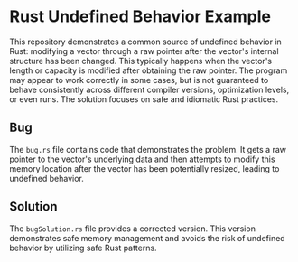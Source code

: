 # Rust Undefined Behavior Example

This repository demonstrates a common source of undefined behavior in Rust: modifying a vector through a raw pointer after the vector's internal structure has been changed. This typically happens when the vector's length or capacity is modified after obtaining the raw pointer.  The program may appear to work correctly in some cases, but is not guaranteed to behave consistently across different compiler versions, optimization levels, or even runs.  The solution focuses on safe and idiomatic Rust practices.

## Bug

The `bug.rs` file contains code that demonstrates the problem.  It gets a raw pointer to the vector's underlying data and then attempts to modify this memory location after the vector has been potentially resized, leading to undefined behavior.  

## Solution

The `bugSolution.rs` file provides a corrected version. This version demonstrates safe memory management and avoids the risk of undefined behavior by utilizing safe Rust patterns.